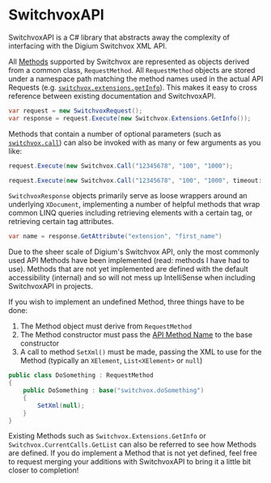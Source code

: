 # SwitchvoxAPI
SwitchvoxAPI is a C# library that abstracts away the complexity of interfacing with the Digium Switchvox XML API.

All [Methods](http://developers.digium.com/switchvox/wiki/index.php/WebService_methods) supported by Switchvox are represented as objects derived from a common class, `RequestMethod`. All `RequestMethod` objects are stored under a namespace path matching the method names used in the actual API Requests (e.g. [`switchvox.extensions.getInfo`](http://developers.digium.com/switchvox/wiki/index.php/Switchvox.extensions.getInfo)). This makes it easy to cross reference between existing documentation and SwitchvoxAPI.

```c#
var request = new SwitchvoxRequest();
var response = request.Execute(new Switchvox.Extensions.GetInfo());
```
Methods that contain a number of optional parameters (such as [`switchvox.call`](http://developers.digium.com/switchvox/wiki/index.php/Switchvox.call)) can also be invoked with as many or few arguments as you like:

```c#
request.Execute(new Switchvox.Call("12345678", "100", "1000");
```
  
```c#
request.Execute(new Switchvox.Call("12345678", "100", "1000", timeout: 100, callerIdName: "Mom");
```
  
  `SwitchvoxResponse` objects primarily serve as loose wrappers around an underlying `XDocument`, implementing a number of helpful methods that wrap common LINQ queries including retrieving elements with a certain tag, or retrieving certain tag attributes.
  
```c#
var name = response.GetAttribute("extension", "first_name")
```

Due to the sheer scale of Digium's Switchvox API, only the most commonly used API Methods have been implemented (read: methods I have had to use). Methods that are not yet implemented are defined with the default accessibility (internal) and so will not mess up IntelliSense when including SwitchvoxAPI in projects.

If you wish to implement an undefined Method, three things have to be done:

1. The Method object must derive from `RequestMethod`
2. The Method constructor must pass the [API Method Name](http://developers.digium.com/switchvox/wiki/index.php/WebService_methods) to the base constructor
3. A call to method `SetXml()` must be made, passing the XML to use for the Method (typically an `XElement`, `List<XElement>` or `null`)

```c#
public class DoSomething : RequestMethod
{
    public DoSomething : base("switchvox.doSomething")
    {
        SetXml(null);
    }
}
```

Existing Methods such as `Switchvox.Extensions.GetInfo` or `Switchvox.CurrentCalls.GetList` can also be referred to see how Methods are defined. If you do implement a Method that is not yet defined, feel free to request merging your additions with SwitchvoxAPI to bring it a little bit closer to completion!
